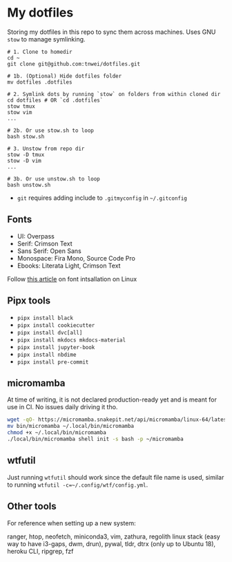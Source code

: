 # My dotfiles

Storing my dotfiles in this repo to sync them across machines. Uses GNU `stow` to manage symlinking. 

```
# 1. Clone to homedir
cd ~
git clone git@github.com:tnwei/dotfiles.git

# 1b. (Optional) Hide dotfiles folder
mv dotfiles .dotfiles

# 2. Symlink dots by running `stow` on folders from within cloned dir 
cd dotfiles # OR `cd .dotfiles`
stow tmux
stow vim
...

# 2b. Or use stow.sh to loop
bash stow.sh

# 3. Unstow from repo dir 
stow -D tmux
stow -D vim
...

# 3b. Or use unstow.sh to loop
bash unstow.sh
```

+ `git` requires adding include to `.gitmyconfig` in `~/.gitconfig`

## Fonts

+ UI: Overpass
+ Serif: Crimson Text
+ Sans Serif: Open Sans
+ Monospace: Fira Mono, Source Code Pro
+ Ebooks: Literata Light, Crimson Text

Follow [this article](https://medium.com/source-words/how-to-manually-install-update-and-uninstall-fonts-on-linux-a8d09a3853b0) on font intsallation on Linux

## Pipx tools

+ `pipx install black`
+ `pipx install cookiecutter`
+ `pipx install dvc[all]`
+ `pipx install mkdocs mkdocs-material`
+ `pipx install jupyter-book`
+ `pipx install nbdime`
+ `pipx install pre-commit`

## micromamba

At time of writing, it is not declared production-ready yet and is meant for use in CI. No issues daily driving it tho.

``` bash
wget -qO- https://micromamba.snakepit.net/api/micromamba/linux-64/latest | tar -xvj bin/micromamba
mv bin/micromamba ~/.local/bin/micromamba
chmod +x ~/.local/bin/micromamba
./local/bin/micromamba shell init -s bash -p ~/micromamba
```

## wtfutil

Just running `wtfutil` should work since the default file name is used, similar to running `wtfutil -c=~/.config/wtf/config.yml`.

## Other tools

For reference when setting up a new system:

ranger, htop, neofetch, miniconda3, vim, zathura, regolith linux stack (easy way to have i3-gaps, dwm, drun), pywal, tldr, dtrx (only up to Ubuntu 18), heroku CLI, ripgrep, fzf
